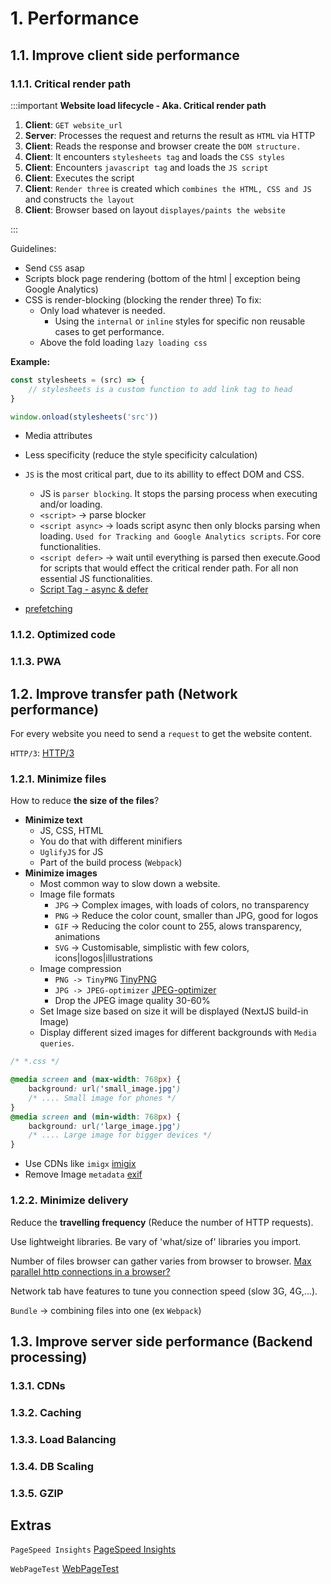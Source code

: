 # 1. Performance

## 1.1. Improve client side performance

### 1.1.1. Critical render path

:::important **Website load lifecycle - Aka. Critical render path**

1. **Client**: `GET website_url`
2. **Server**: Processes the request and returns the result as `HTML` via HTTP
3. **Client**: Reads the response and browser create the `DOM structure.`
4. **Client**: It encounters `stylesheets tag` and loads the `CSS styles`
5. **Client**: Encounters `javascript tag` and loads the `JS script`
6. **Client**: Executes the script
7. **Client**: `Render three` is created which `combines the HTML, CSS and JS` and constructs `the layout`
8. **Client**: Browser based on layout `displayes/paints the website`

:::

Guidelines:

- Send `CSS` asap
- Scripts block page rendering (bottom of the html | exception being Google Analytics)
- CSS is render-blocking (blocking the render three) To fix:
  - Only load whatever is needed.
    - Using the `internal` or `inline` styles for specific non reusable cases to get performance.
  - Above the fold loading `lazy loading css`

**Example:**

```js
const stylesheets = (src) => {
    // stylesheets is a custom function to add link tag to head
}

window.onload(stylesheets('src'))
```

- Media attributes
- Less specificity (reduce the style specificity calculation)
- `JS` is the most critical part, due to its abillity to effect DOM and CSS.
  - JS is `parser blocking`. It stops the parsing process when executing and/or loading.
  - `<script>` -> parse blocker
  - `<script async>` -> loads script async then only blocks parsing when loading. `Used for Tracking and Google Analytics scripts`. For core functionalities.
  - `<script defer>` -> wait until everything is parsed then execute.Good for scripts that would effect the critical render path. For all non essential JS functionalities.
  - [Script Tag - async & defer](https://stackoverflow.com/questions/10808109/script-tag-async-defer)

- [prefetching](https://css-tricks.com/prefetching-preloading-prebrowsing/)

### 1.1.2. Optimized code

### 1.1.3. PWA

## 1.2. Improve transfer path (Network performance)

For every website you need to send a `request` to get the website content.

`HTTP/3`: [HTTP/3](https://blog.cloudflare.com/http3-the-past-present-and-future/)

### 1.2.1. Minimize files

How to reduce **the size of the files**?

- **Minimize text**
  - JS, CSS, HTML
  - You do that with different minifiers
  - `UglifyJS` for JS
  - Part of the build process (`Webpack`)
- **Minimize images**
  - Most common way to slow down a website.
  - Image file formats
    - `JPG` -> Complex images, with loads of colors, no transparency
    - `PNG` -> Reduce the color count, smaller than JPG, good for logos
    - `GIF` -> Reducing the color count to 255, alows transparency, animations
    - `SVG` -> Customisable, simplistic with few colors, icons|logos|illustrations
  - Image compression
    - `PNG -> TinyPNG` [TinyPNG](https://tinypng.com/)
    - `JPG -> JPEG-optimizer` [JPEG-optimizer](http://www.jpeg-optimizer.com/)
    - Drop the JPEG image quality 30-60%
  - Set Image size based on size it will be displayed (NextJS build-in Image)
  - Display different sized images for different backgrounds with `Media queries`.
  
```css
/* *.css */

@media screen and (max-width: 768px) {
    background: url('small_image.jpg')
    /* .... Small image for phones */
}
@media screen and (min-width: 768px) {
    background: url('large_image.jpg')
    /* .... Large image for bigger devices */
}

```

- Use CDNs like `imigx` [imigix](https://www.imgix.com/)
- Remove Image `metadata` [exif](http://www.viewexifdata.com/)
  
### 1.2.2. Minimize delivery

Reduce the **travelling frequency** (Reduce the number of HTTP requests).

Use lightweight libraries. Be vary of 'what/size of' libraries you import.

Number of files browser can gather varies from browser to browser. [Max parallel http connections in a browser?](https://stackoverflow.com/questions/985431/max-parallel-http-connections-in-a-browser)

Network tab have features to tune you connection speed (slow 3G, 4G,...).

`Bundle` -> combining files into one (ex `Webpack`)

## 1.3. Improve server side performance (Backend processing)

### 1.3.1. CDNs

### 1.3.2. Caching

### 1.3.3. Load Balancing

### 1.3.4. DB Scaling

### 1.3.5. GZIP

## Extras

`PageSpeed Insights` [PageSpeed Insights](https://developers.google.com/speed/pagespeed/insights/)

`WebPageTest` [WebPageTest](https://www.webpagetest.org/)
